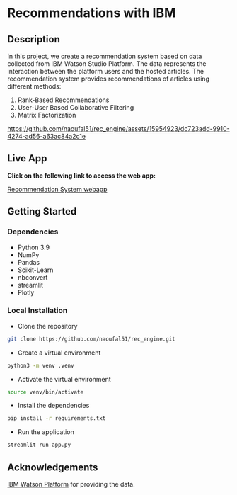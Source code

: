 # Recommendations with IBM
## Description
In this project, we create a recommendation system based on data collected from IBM Watson Studio Platform.
The data represents the interaction between the platform users and the hosted articles.
The recommendation system provides recommendations of articles using different methods:
1. Rank-Based Recommendations
2. User-User Based Collaborative Filtering
3. Matrix Factorization

https://github.com/naoufal51/rec_engine/assets/15954923/dc723add-9910-4274-ad56-a63ac84a2c1e

## Live App
**Click on the following link to access the web app:**


[Recommendation System webapp](https://recengine-eagrqlohkcewkibklrffzr.streamlit.app/)

## Getting Started
### Dependencies
- Python 3.9
- NumPy
- Pandas
- Scikit-Learn
- nbconvert
- streamlit
- Plotly

### Local Installation
- Clone the repository
```bash
git clone https://github.com/naoufal51/rec_engine.git
```
- Create a virtual environment
```bash
python3 -m venv .venv
```
- Activate the virtual environment
```sh
source venv/bin/activate
```
- Install the dependencies
```bash
pip install -r requirements.txt
```
- Run the application
```bash
streamlit run app.py
```

## Acknowledgements
[IBM Watson Platform](https://www.ibm.com/products/watson-studio) for providing the data.

